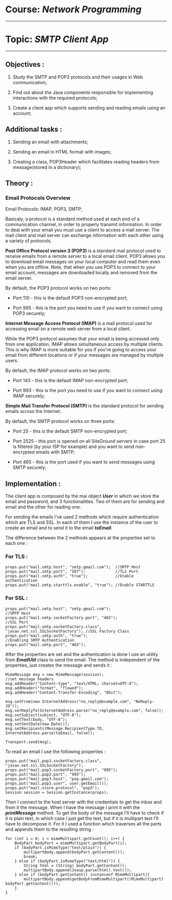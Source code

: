 # Course: *Network Programming*
------
# Topic: *SMTP Client App*
------
## Objectives :
1. Study the SMTP and POP3 protocols and their usages in Web communication;

2. Find out about the Java components responsible for implementing interactions with the required protocols;

3. Create a client app which supports sending and reading emails using an account;

## Additional tasks :
1. Sending an email with attachments;

2. Sending an email in HTML format with images;

3. Creating a class, POP3Header which facilitates reading headers from message(stored in a dictionary);

## Theory :

### Email Protocols Overview

Email Protocols: IMAP, POP3, SMTP;

Basicaly, a protocol is a standard method used at each end of a communication channel, in order to properly transmit information. In order to deal with your email you must use a client to access a mail server. The mail client and mail server can exchange information with each other using a variety of protocols.

**Post Office Protocol version 3 (POP3)** is a standard mail protocol used to receive emails from a remote server to a local email client. POP3 allows you to download email messages on your local computer and read them even when you are offline. Note, that when you use POP3 to connect to your email account, messages are downloaded locally and removed from the email server.

By default, the POP3 protocol works on two ports:

  * Port 110 - this is the default POP3 non-encrypted port;
  
  * Port 995 - this is the port you need to use if you want to connect using POP3 securely;

**Internet Message Access Protocol (IMAP)** is a mail protocol used for accessing email on a remote web server from a local client. 

While the POP3 protocol assumes that your email is being accessed only from one application, IMAP allows simultaneous access by multiple clients. This is why IMAP is more suitable for you if you're going to access your email from different locations or if your messages are managed by multiple users.

By default, the IMAP protocol works on two ports:

  * Port 143 - this is the default IMAP non-encrypted port;
  
  * Port 993 - this is the port you need to use if you want to connect using IMAP securely;

**Simple Mail Transfer Protocol (SMTP)** is the standard protocol for sending emails across the Internet.

By default, the SMTP protocol works on three ports:

  * Port 25 - this is the default SMTP non-encrypted port;
  
  * Port 2525 - this port is opened on all SiteGround servers in case port 25 is filtered (by your ISP for example) and you want to send non-encrypted emails with SMTP;
  
  * Port 465 - this is the port used if you want to send messages using SMTP securely;

## Implementation :

The client app is composed by the mai object __*User*__ in which we store the email and password, and 3 functionalities. Two of them are for sending and email and the other for reading one. 

For sending the emails I've used 2 methods which require authentication which are TLS and SSL. In each of them I use the instance of the user to create an email and to send it to the email __*toEmail*__. 

The difference between the 2 methods appears at the properties set to each one : 

### For TLS :


~~~
props.put("mail.smtp.host", "smtp.gmail.com");  //SMTP Host
props.put("mail.smtp.port", "587");             //TLS Port
props.put("mail.smtp.auth", "true");            //Enable authentication
props.put("mail.smtp.starttls.enable", "true"); //Enable STARTTLS
~~~

### For SSL : 


~~~
props.put("mail.smtp.host", "smtp.gmail.com");                                //SMTP Host
props.put("mail.smtp.socketFactory.port", "465");                             //SSL Port
props.put("mail.smtp.socketFactory.class", "javax.net.ssl.SSLSocketFactory"); //SSL Factory Class
props.put("mail.smtp.auth", "true");                                          //Enabling SMTP Authentication
props.put("mail.smtp.port", "465"); 
~~~

After the properties are set and the authentication is done I use an utility from __*EmailUtil*__ class to send the email. The method is independent of the properties, just creates the message and sends it :

~~~
MimeMessage msg = new MimeMessage(session);
//set message headers
msg.addHeader("Content-type", "text/HTML; charset=UTF-8");
msg.addHeader("format", "flowed");
msg.addHeader("Content-Transfer-Encoding", "8bit");

msg.setFrom(new InternetAddress("no_reply@example.com", "NoReply-JD"));
msg.setReplyTo(InternetAddress.parse("no_reply@example.com", false));
msg.setSubject(subject, "UTF-8");
msg.setText(body, "UTF-8");
msg.setSentDate(new Date());
msg.setRecipients(Message.RecipientType.TO, InternetAddress.parse(toEmail, false));

Transport.send(msg);
~~~

To read an email I use the following properties : 

~~~
props.put("mail.pop3.socketFactory.class", "javax.net.ssl.SSLSocketFactory");
props.put("mail.pop3.socketFactory.port", "995");
props.put("mail.pop3.port", "995");
props.put("mail.pop3.host", "pop.gmail.com");
props.put("mail.pop3.user", user.getEmail());
props.put("mail.store.protocol", "pop3");
Session session = Session.getInstance(props);
~~~

Then I connect to the host server with the credentials to get the inbox and from it the message. When I have the message I print it with the __*printMessage*__ method. To get the body of the message I'll have to check if it is plain text, in which case I just get the text, but if it is multipart text I'll have to decompose it. For it I used a function which traverses all the parts and appends them to the resulting string : 


~~~
for (int i = 0; i < mimeMultipart.getCount(); i++) {
    BodyPart bodyPart = mimeMultipart.getBodyPart(i);
    if (bodyPart.isMimeType("text/plain")) {
        multipartBody.append(bodyPart.getContent());
        break;
    } else if (bodyPart.isMimeType("text/html")) {
        String html = (String) bodyPart.getContent();
        multipartBody.append(Jsoup.parse(html).text());
    } else if (bodyPart.getContent() instanceof MimeMultipart){
        multipartBody.append(getBodyFromMimeMultipart((MimeMultipart) bodyPart.getContent()));
    }
}
~~~

